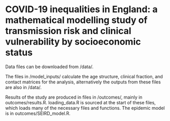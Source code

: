 # COVID-19 inequalities in England: a mathematical modelling study of transmission risk and clinical vulnerability by socioeconomic status 

Data files can be downloaded from /data/.

The files in /model_inputs/ calculate the age structure, clinical fraction, and contact matrices for the analysis, alternatively the outputs from these files are also in /data/. 

Results of the study are produced in files in /outcomes/, mainly in outcomes/results.R. loading_data.R is sourced at the start of these files, which loads many of the necessary files and functions. The epidemic model is in outcomes/SEIRD_model.R.
